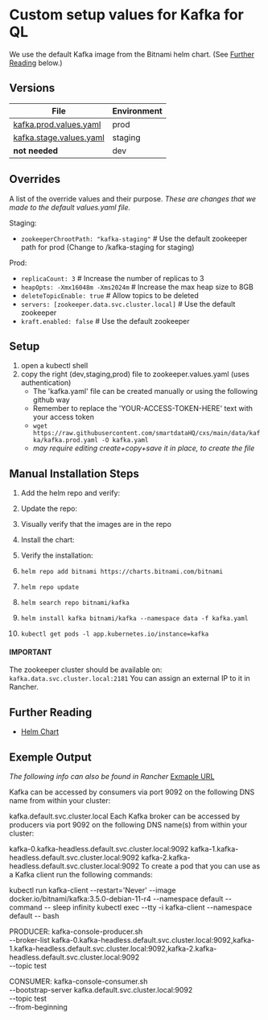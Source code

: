 # Custom setup values for Kafka for QL

We use the default Kafka image from the Bitnami helm chart. (See [Further Reading](#further-reading) below.)

## Versions

| File                        | Environment |
|-----------------------------|-------------|
| [kafka.prod.values.yaml]()  | prod        |
| [kafka.stage.values.yaml]() | staging     |
| **not needed**              | dev         |

## Overrides
A list of the override values and their purpose.
*These are changes that we made to the default values.yaml file.*

Staging:
- `zookeeperChrootPath: "kafka-staging"` # Use the default zookeeper path for prod (Change to /kafka-staging for staging)

Prod:
- `replicaCount: 3` # Increase the number of replicas to 3
- `heapOpts: -Xmx16048m -Xms2024m` # Increase the max heap size to 8GB
- `deleteTopicEnable: true` # Allow topics to be deleted
- `servers: [zookeeper.data.svc.cluster.local]` # Use the default zookeeper
- `kraft.enabled: false` # Use the default zookeeper

## Setup
1. open a kubectl shell
2. copy the right (dev,staging,prod) file to zookeeper.values.yaml (uses authentication)
    - The 'kafka.yaml' file can be created manually or using the following github way
    - Remember to replace the 'YOUR-ACCESS-TOKEN-HERE' text with your access token
    - `wget https://raw.githubusercontent.com/smartdataHQ/cxs/main/data/kafka/kafka.prod.yaml -O kafka.yaml`
    - *may require editing create+copy+save it in place, to create the file*

## Manual Installation Steps

1. Add the helm repo and verify:
2. Update the repo:
3. Visually verify that the images are in the repo
4. Install the chart:
5. Verify the installation:

1. `helm repo add bitnami https://charts.bitnami.com/bitnami`
2. `helm repo update`
3. `helm search repo bitnami/kafka`
4. `helm install kafka bitnami/kafka --namespace data -f kafka.yaml`
5. `kubectl get pods -l app.kubernetes.io/instance=kafka`

#### IMPORTANT
The zookeeper cluster should be available on: `kafka.data.svc.cluster.local:2181`
You can assign an external IP to it in Rancher.


## Further Reading
- [Helm Chart](https://github.com/bitnami/charts/tree/main/bitnami/kafka)

## Exemple Output

*The following info can also be found in Rancher* [Exmaple URL](https://ops.quicklookup.com/dashboard/c/c-m-vf2ghkxg/apps/catalog.cattle.io.app/default/kafka#notes)

Kafka can be accessed by consumers via port 9092 on the following DNS name from within your cluster:

kafka.default.svc.cluster.local
Each Kafka broker can be accessed by producers via port 9092 on the following DNS name(s) from within your cluster:

kafka-0.kafka-headless.default.svc.cluster.local:9092
kafka-1.kafka-headless.default.svc.cluster.local:9092
kafka-2.kafka-headless.default.svc.cluster.local:9092
To create a pod that you can use as a Kafka client run the following commands:

kubectl run kafka-client --restart='Never' --image docker.io/bitnami/kafka:3.5.0-debian-11-r4 --namespace default --command -- sleep infinity
kubectl exec --tty -i kafka-client --namespace default -- bash

PRODUCER:
kafka-console-producer.sh \
--broker-list kafka-0.kafka-headless.default.svc.cluster.local:9092,kafka-1.kafka-headless.default.svc.cluster.local:9092,kafka-2.kafka-headless.default.svc.cluster.local:9092 \
--topic test

CONSUMER:
kafka-console-consumer.sh \
--bootstrap-server kafka.default.svc.cluster.local:9092 \
--topic test \
--from-beginning

